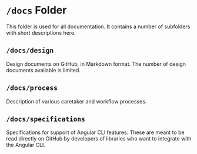 # `/docs` Folder

This folder is used for all documentation. It contains a number of subfolders with short
descriptions here.

## `/docs/design`

Design documents on GitHub, in Markdown format. The number of design documents available is limited.

## `/docs/process`

Description of various caretaker and workflow processes.

## `/docs/specifications`

Specifications for support of Angular CLI features. These are meant to be read directly on GitHub
by developers of libraries who want to integrate with the Angular CLI.
